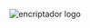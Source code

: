 ![encriptador logo](https://res.cloudinary.com/dfzw74nlk/image/upload/v1725914318/rqt9tv65tpk9lywnbnty.jpg)